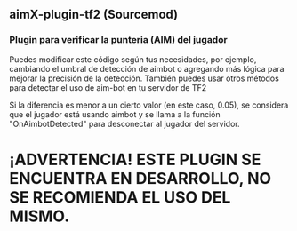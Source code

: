 ## aimX-plugin-tf2 (Sourcemod)


### Plugin para verificar la punteria (AIM) del jugador


Puedes modificar este código según tus necesidades, por ejemplo, cambiando el umbral de detección de aimbot o agregando más lógica para mejorar la precisión de la detección. También puedes usar otros métodos para detectar el uso de aim-bot en tu servidor de TF2


Si la diferencia es menor a un cierto valor (en este caso, 0.05), se considera que el jugador está usando aimbot y se llama a la función "OnAimbotDetected" para desconectar al jugador del servidor.




# ¡ADVERTENCIA! ESTE PLUGIN SE ENCUENTRA EN DESARROLLO, NO SE RECOMIENDA EL USO DEL MISMO.
